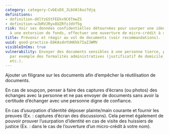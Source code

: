 ```yaml
---
category: category-CvbEsDX_JLbVAl6oz7djq
definitions:
- definition-dXlYzGStFEEkv9C6TmwZS
- definition-wJbRVJRyx8UZRfzJdVf5g
risk: Voir ses données confidentielles détournées pour usurper une identité, procéder
  à une extorsion de fonds, effectuer une ouverture de micro-crédit à son nom, etc.).
title: Prévenir et réagir au vol de documents (voir recommandations).
uuid: good-practice-E6KAsdnYUH6hk7IaZJWMV
visibleInCms: true
vulnerability: Envoyer des documents sensibles à une personne tierce, pour effectuer
  par exemple des formalités administratives (justificatif de domicile, avis d’imposition,
  etc.).
---
```


<!--StartFragment-->

Ajouter un filigrane sur les documents afin d’empêcher la réutilisation de documents.

En cas de soupçon, penser à faire des captures d’écrans (ou photos) des échanges avec la personne et ne pas envoyer de documents sans avoir la certitude d’échanger avec une personne digne de confiance.

En cas d’usurpation d’identité déposer plainte/main courante et fournir les preuves (Ex. : captures d’écran des discussions). Cela permet également de pouvoir prouver l’usurpation d’identité en cas de visite des huissiers de justice (Ex. : dans le cas de l’ouverture d’un micro-crédit à votre nom).

<!--EndFragment-->